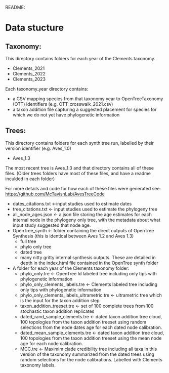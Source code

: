 README:

# Data stucture
## Taxonomy:
This directory contains folders for each year of the Clements taxonomy.  
- Clements_2021  
- Clements_2022  
- Clements_2023  

Each taxonomy_year directory contains:  
- a CSV mapping species from that taxonomy year to OpenTreeTaxonomy (OTT) identifiers (e.g. OTT_crosswalk_2021.csv)  
- a taxon addition file capturing a suggested placement for species for which we do not yet have phylogenetic information  
    
                    
## Trees:
This directory contains folders for each synth tree run, labelled by their version identifier (e.g. Aves_1.0) 

- Aves_1.3 

The most recent tree is Aves_1.3 and that directory contains all of these files. 
(Older trees folders have most of these files, and have a readme inculded in each folder)

For more details and code for how each of these files were generated see: https://github.com/McTavishLab/AvesTreeCode 
* dates_citations.txt <-input studies used to estimate dates  
* tree_citations.txt <- input studies used to estimate the phylogeny tree  
* all_node_ages.json <- a json file storing the age estimates for each internal node in the phylogeny only tree, with the metadata about what input study suggested that node age.
* OpenTree_synth <- folder containing the direct outputs of OpenTree Synthesis  (this is identical between Aves 1.2 and Aves 1.3) 
    - full tree  
    - phylo only tree  
    - dated tree  
    - many nitty gritty internal synthesis outputs. These are detailed in depth in the index.html file contained in the OpenTree synth folder
* A folder for each year of the Clements taxonomy folder:
    - phylo_only.tre <- OpenTree Id labeled tree including only tips with phylogenetic information
    - phylo_only_clements_labels.tre  <- Clements labeled tree including only tips with phylogenetic information
    - phylo_only_clements_labels_ultrametric.tre <- ultrametric tree which is the input for the taxon addition step
    - taxon_addition_treeset.tre <- set of 100 complete trees from 100 stochastic taxon addition replicates
    - dated_rand_sample_clements.tre <- dated taxon addition tree cloud, 100 topologies from the taxon addition treeset using random selections from the node dates age for each dated node calibration.  
    - dated_mean_sample_clements.tre <- dated taxon addition tree cloud, 100 topologies from the taxon addition treeset using the mean node age for each node calibration. 
    - MCC.tre <- Maximim clade credibility tree including all taxa in this version of the taxonomy summarized from the dated trees using random selections for the node calibrations. Labelled with Clements taxonomy labels.




